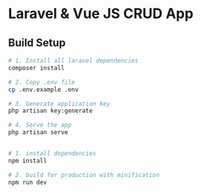 # Laravel & Vue JS CRUD App

## Build Setup

``` bash
# 1. Install all laravel dependencies
composer install

# 2. Copy .env file
cp .env.example .env

# 3. Generate application key
php artisan key:generate

# 4. Serve the app
php artisan serve


# 1. install dependencies
npm install

# 2. build for production with minification
npm run dev
```